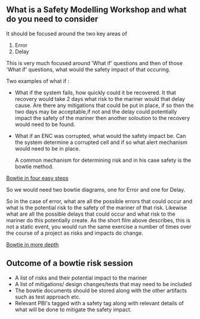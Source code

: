 ## What is a Safety Modelling Workshop and what do you need to consider

It should be focused around the two key areas of

1. Error
2. Delay

This is very much focused around 'What if' questions and then of those 'What if' questions, what would the safety impact of that occuring.

Two examples of what if :

* What if the system fails, how quickly could it be recovered. It that recovery would take 2 days what risk to the mariner would that 
 delay cause. Are there any mitigations that could be put in place, if so then the two days may be acceptable,if not and the delay could
 potentially impact the safety of the mariner then another soloution to the recovery would need to be found.
 
 * What if an ENC was corrupted, what would the safety impact be. Can the system determine a corrupted cell and if so what alert 
   mechanism would need to be in place.
   
   A common mechanism for determining risk and in his case safety is the bowtie method.
   
 [Bowtie in four easy steps](https://www.youtube.com/watch?v=PHbLQWqojC8)
 
 So we would need two bowtie diagrams, one for Error and one for Delay. 
 
 So in the case of error, what are all the possible errors that could occur and what is the potential risk to the safety of the mariner
 of that risk. Likewise what are all the possible delays that could occur and what risk to the mariner do this potentially create. As 
 the short film above describes, this is not a static event, you would run the same exercise a number of times over the course of a 
 project as risks and impacts do change.
 
 [Bowtie in more depth](https://www.youtube.com/watch?v=VsKgSDbHP3A)
 
 
 ## Outcome of a bowtie risk session
 
 * A list of risks and their potential impact to the mariner
 * A list of mitigations/ design changes/tests that may need to be included
 * The bowtie documents should be stored along with the other artifacts such as test approach etc.
 * Relevant PBI's tagged with a safety tag along with relevant details of what will be done to mitigate the safety impact.
  
